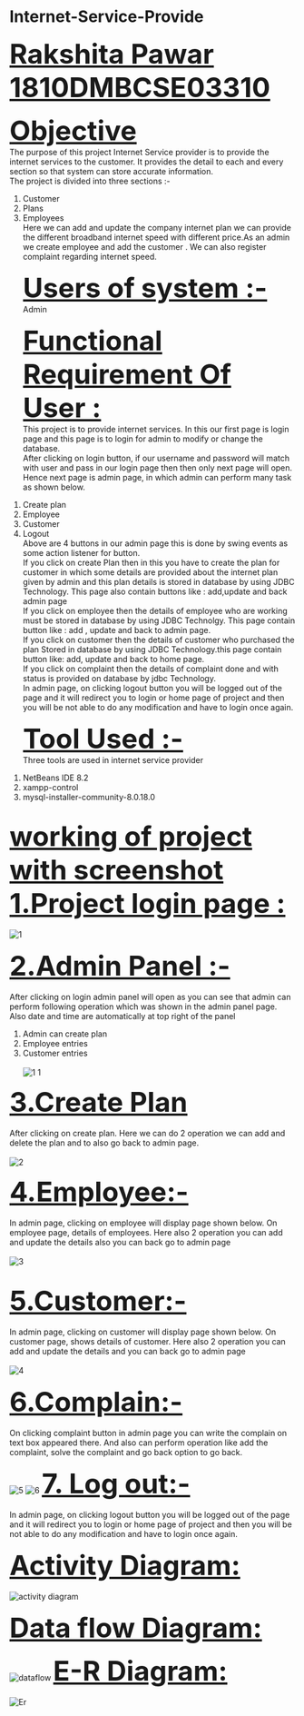 
# Internet-Service-Provide

<b><font size=30><u>Rakshita Pawar<br>
1810DMBCSE03310</b></u></font><br><br>
<b><font size=18><u>Objective</b></u></font><br>
The purpose of this project Internet Service provider is to provide the internet services to the customer. It provides the detail to each and every section so that system can  store accurate information.<br>
The project is divided into three sections :-<br>
1.	Customer<br>
2.	Plans<br>
3.	Employees<br>
Here we can add and update  the company internet plan we can provide the different broadband internet speed with different price.As an admin we create employee and add the customer .  We can also register  complaint regarding internet speed.<br><br>
<b><font size=18><u>Users of system :-   </b></u></font><br>
 Admin<br><br>
 <b><font size=18><u>Functional Requirement Of User :  </b></u></font><br>
 This project is to provide internet services. In this our first page is login page and this page is to login for admin to modify or change the database.<br>
After clicking on login button, if our username and password will match with user and pass in our login page then then only next page will open. Hence next page is admin page, in which admin can perform many task as shown below.<br>
1)	Create plan<br>
2)	Employee<br>
3)	Customer<br>
4)	Logout<br>
Above are 4 buttons in our admin page this is done by swing events as some action listener for button.<br>
If  you click on create Plan then in this you have to create the plan for customer in which some details are provided about the internet plan given by admin and this plan details is stored in database by using JDBC Technology. This page also contain buttons like : add,update and back admin page<br>
If you click on employee then the details of employee who are working must be stored in database by using JDBC Technolgy. This page contain button like : add , update and back to admin page.<br>
If you click  on customer then the details of customer who purchased the plan Stored in database by using JDBC Technology.this page contain button like: add, update and back to home page.<br>
If you click on complaint then the details of complaint done  and with status is provided on database by jdbc Technology.<br>
In admin page, on clicking logout button you will be logged out of the page and it will redirect you to login or home page of project and then you will be not able  to do any modification and have to login once again.<br><br>
<b><font size=18><u> Tool Used :- </b></u></font><br>
Three tools are used in internet service provider <br>
1.	NetBeans IDE 8.2<br>
2.	xampp-control<br>
3.	mysql-installer-community-8.0.18.0<br><br>

<b><font size=18><u>working of project with screenshot </b></u></font><br>
<b><font size=18><u>1.Project login page : </b></u></font><br><br>
![1](https://user-images.githubusercontent.com/64592990/80790956-de18ed00-8bad-11ea-8d0c-798b011a2dad.PNG)<br><br>
<b><font size=18><u>2.Admin Panel :-  </b></u></font><br><br>
After clicking on login  admin panel will open as you can see that admin can perform following operation which was shown in the admin panel page.<br>
Also date and time are automatically at top right of the panel <br>
1.	Admin  can create plan<br>
2.	Employee entries<br>
3.	Customer  entries<br><br>
![1 1](https://user-images.githubusercontent.com/64592990/80792176-80869f80-8bb1-11ea-8849-115ab6768c30.PNG)<br>

<b><font size=18><u>3.Create Plan   </b></u></font><br><br>
After clicking on create plan. Here we can do 2 operation we can add and delete the plan and to also go back to admin page.<br>
<br>
![2](https://user-images.githubusercontent.com/64592990/80790958-dfe2b080-8bad-11ea-8fb9-1c4faa5ba667.PNG)<br>

<b><font size=18><u> 4.Employee:-   </b></u></font><br><br>
In admin page, clicking on employee will display page shown below. On employee page, details of employees. Here also 2 operation you can add and update the details also you can back  go to admin page<br><br>
![3](https://user-images.githubusercontent.com/64592990/80790965-e113dd80-8bad-11ea-9afd-0536bc02e832.PNG)<br><br>

<b><font size=18><u> 5.Customer:-   </b></u></font><br><br>
In admin page, clicking on customer will display page shown below. On customer page, shows details of  customer. Here also 2 operation you can add and update the details and you can back  go to admin page<br><br>
![4](https://user-images.githubusercontent.com/64592990/80790970-e2dda100-8bad-11ea-9948-48274b0f7a77.PNG)<br><br>
<b><font size=18><u> 6.Complain:-   </b></u></font><br><br>
On clicking complaint button in admin page you can write the complain on text box appeared there. 
And also can perform operation like add the complaint, solve the complaint and go back  option to go back.<br><br>
![5](https://user-images.githubusercontent.com/64592990/80790972-e4a76480-8bad-11ea-85cf-92ffb331a71a.PNG)
![6](https://user-images.githubusercontent.com/64592990/80790975-e6712800-8bad-11ea-81ca-b43e9c874557.PNG)
<b><font size=18><u> 7. Log out:-   </b></u></font><br><br>
In admin page, on clicking logout button you will be logged out of the page and it will redirect you to login or home page of project and then you will be not able  to do any modification and have to login once again.<br><br>
<b><font size=30><u> Activity Diagram:    </b></u></font><br><br>
![activity diagram](https://user-images.githubusercontent.com/64592990/80790978-e83aeb80-8bad-11ea-9e0b-6f70c8255f8d.jpg)<br><br>
<b><font size=30><u> Data flow Diagram:    </b></u></font><br><br>
![dataflow](https://user-images.githubusercontent.com/64592990/80790983-ea9d4580-8bad-11ea-9fa8-a78ed5e5366a.PNG)
<b><font size=30><u> E-R Diagram:    </b></u></font><br><br>
![Er](https://user-images.githubusercontent.com/64592990/80793344-8336c400-8bb4-11ea-863d-84acef632433.jpg)








